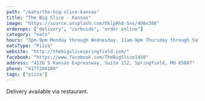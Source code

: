 ```yaml
---
path: "/eats/the-big-slice-kansas"
title: "The Big Slice - Kansas"
image: "https://source.unsplash.com/OklpRh8-Sns/400x300"
orderops: ["delivery", "curbside", "order online"]
category: "eats"
hours: "3pm-9pm Monday through Wednesday. 11am-9pm Thursday through Saturday"
eatsType: "Pizza"
website: "http://thebigslicespringfield.com/"
facebook: "https://www.facebook.com/TheBigSlice1450"
address: "4126 S Kansas Expressway, Suite 112, Springfield, MO 65807"
phone: "4177204108"
tags: ["pizza"]
---
```


Delivery available via restaurant.
